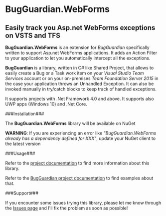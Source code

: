# BugGuardian.WebForms

Easily track you Asp.net WebForms exceptions on VSTS and TFS
-------------------------------------------------------
**BugGuardian.WebForms** is an extension for *BugGuardian* specifically written to support Asp.net WebForms applications. It adds an Action Filter to your application to let you automatically intercept all the exceptions.

**BugGuardian** is a library, written in C# like Shared Project, that allows to easily create a Bug or a Task work item on your *Visual Studio Team Services* account or on your on-premises *Team Foundation Server 2015* in the case your application throws an Unhandled Exception.
It can also be invoked manually in try/catch blocks to keep track of handled exceptions.

It supports projects with .Net Framework 4.0 and above.
It supports also UWP apps (Windows 10) and .Net Core.


###Installation###

The **BugGuardian.WebForms** library will be available on NuGet

**WARNING**: If you are experiencing an error like *"BugGuardian.WebForms already has a dependency defined for XXX"*, update your NuGet client to the latest version


###Usage###

Refer to the [project documentation](https://github.com/n3wt0n/BugGuardian.WebForms/wiki/Home) to find more information about this library.

Refer to the [BugGuardian project documentation](https://github.com/n3wt0n/BugGuardian/wiki/Home) to find examples about that.


###Support###

If you encounter some issues trying this library, please let me know through the [Issues page](https://github.com/n3wt0n/BugGuardian.WebForms/issues) and I'll fix the problem as soon as possible!

